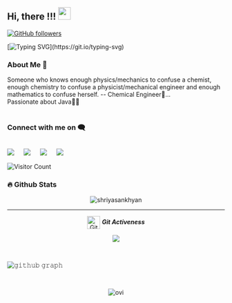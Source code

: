 ## Hi, there   !!!   <img src="https://github.com/TheDudeThatCode/TheDudeThatCode/blob/master/Assets/Hi.gif" width="29px">
[![GitHub followers](https://img.shields.io/github/followers/shriyasankhyan.svg?style=social&label=Followers)](https://github.com/shriyasankhyan?tab=followers)

[![Typing SVG](https://readme-typing-svg.herokuapp.com?font=Lobster&color=734f96&size=30&lines=I+am+Shriya;)](https://git.io/typing-svg)
  
### About Me 🚀
  Someone who knows enough physics/mechanics to confuse a chemist, enough chemistry to confuse a physicist/mechanical engineer and enough mathematics to confuse herself. -- Chemical Engineer🧪... </br>
   Passionate about Java👩‍💻 </br>
   </br>

   
### Connect with me on :left_speech_bubble:
<br>	
<a target="_blank" href="https://www.linkedin.com/in/shriya-sankhyan-6717151a9/"><img src="https://img.shields.io/badge/-LinkedIn-0077B5?style=for-the-badge&logo=Linkedin&logoColor=white"></img></a>
&emsp;
<a target="_blank" href="mailto:shriya0690@gmail.com"
><img src="https://img.shields.io/badge/-Gmail-D14836?style=for-the-badge&logo=Gmail&logoColor=white"></img></a>
&emsp;
<a target="_blank" href="https://www.instagram.com/shriyasankhyan/"><img src="https://img.shields.io/badge/-Instagram-E4405F?style=for-the-badge&logo=Instagram&logoColor=white"></img></a>
&emsp;
<a target="_blank" href="https://leetcode.com/shriyasankhyan/"><img src="https://img.shields.io/badge/-LeetCode-FFA116?style=for-the-badge&logo=LeetCode&logoColor=black"></img></a>
&emsp;

![Visitor Count](https://profile-counter.glitch.me/{shriyasankhyan}/count.svg)

### 🔥 Github Stats

<p align="center"><img align="center" src="https://github-readme-stats.vercel.app/api?username=shriyasankhyan&theme=algolia" alt="shriyasankhyan"  />
</p>
<hr>
<p align="center">
 <img align="center" src="https://media.giphy.com/media/W5eoZHPpUx9sapR0eu/giphy.gif" width="30px" alt="Git"/>&nbsp;<i><b>Git Activeness</b></i>
</p>

<p align = "center">
<img align="center" src="https://github-readme-streak-stats.herokuapp.com/?user=shriyasankhyan&theme=algolia"/><br>
 </p>
 
<br>


![𝚐𝚒𝚝𝚑𝚞𝚋 𝚐𝚛𝚊𝚙𝚑](https://activity-graph.herokuapp.com/graph?username=shriyasankhyan&theme=algolia&hide_border=true&area=true)

<br>
<p align = "center" ><img align="center" src="https://github-readme-stats.vercel.app/api/top-langs?username=shriyasankhyan&show_icons=true&locale=en&layout=compact&theme=algolia" alt="ovi" />
</p>

<br>


